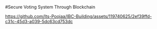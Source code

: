 
#Secure Voting System Through Blockchain


https://github.com/Its-Poojaa/IBC-Building/assets/119740625/2ef39ffd-c31c-45d3-a039-5dc63cd753dc

